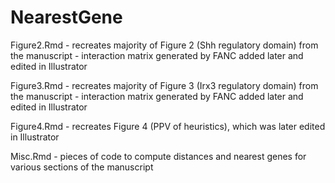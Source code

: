 # NearestGene

Figure2.Rmd - recreates majority of Figure 2 (Shh regulatory domain) from the manuscript - interaction matrix generated by FANC added later and  edited in Illustrator 

Figure3.Rmd - recreates majority of Figure 3 (Irx3 regulatory domain) from the manuscript - interaction matrix generated by FANC added later and  edited in Illustrator  

Figure4.Rmd - recreates Figure 4 (PPV of heuristics), which was later edited in Illustrator

Misc.Rmd - pieces of code to compute distances and nearest genes for various sections of the manuscript 
